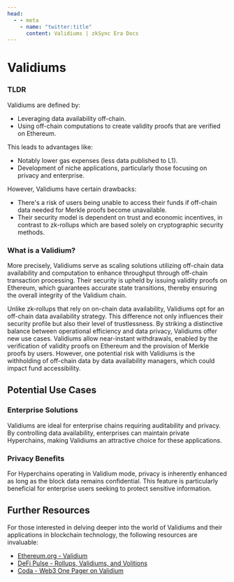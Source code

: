 ```yaml
---
head:
  - - meta
    - name: "twitter:title"
      content: Validiums | zkSync Era Docs
---
```


# Validiums

### TLDR

Validiums are defined by:

- Leveraging data availability off-chain.
- Using off-chain computations to create validity proofs that are verified on Ethereum.

This leads to advantages like:

- Notably lower gas expenses (less data published to L1).
- Development of niche applications, particularly those focusing on privacy and enterprise.

However, Validiums have certain drawbacks:

- There's a risk of users being unable to access their funds if off-chain data needed for Merkle proofs become unavailable.
- Their security model is dependent on trust and economic incentives, in contrast to zk-rollups which are based solely on cryptographic security methods.

### What is a Validium?

More precisely, Validiums serve as scaling solutions utilizing off-chain data availability and computation to enhance throughput through off-chain transaction processing. Their security is upheld by issuing validity proofs on Ethereum, which guarantees accurate state transitions, thereby ensuring the overall integrity of the Validium chain.

Unlike zk-rollups that rely on on-chain data availability, Validiums opt for an off-chain data availability strategy. This difference not only influences their security profile but also their level of trustlessness. By striking a distinctive balance between operational efficiency and data privacy, Validiums offer new use cases. Validiums allow near-instant withdrawals, enabled by the verification of validity proofs on Ethereum and the provision of Merkle proofs by users. However, one potential risk with Validiums is the withholding of off-chain data by data availability managers, which could impact fund accessibility.

## Potential Use Cases

### Enterprise Solutions

Validiums are ideal for enterprise chains requiring auditability and privacy. By controlling data availability, enterprises can maintain private Hyperchains, making Validiums an attractive choice for these applications.

### Privacy Benefits

For Hyperchains operating in Validium mode, privacy is inherently enhanced as long as the block data remains confidential. This feature is particularly beneficial for enterprise users seeking to protect sensitive information.

## Further Resources

For those interested in delving deeper into the world of Validiums and their applications in blockchain technology, the following resources are invaluable:

- [Ethereum.org - Validium](https://ethereum.org/en/developers/docs/scaling/validium/)
- [DeFi Pulse - Rollups, Validiums, and Volitions](https://www.defipulse.com/blog/rollups-validiums-and-volitions-learn-about-the-hottest-ethereum-scaling-solutions)
- [Coda - Web3 One Pager on Validium](https://coda.io/@enzo/web3-one-pager/validium-42)
